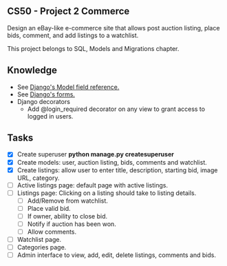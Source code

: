 ## CS50 - Project 2 Commerce

Design an eBay-like e-commerce site that allows post auction listing, place bids, comment, and add listings to a watchlist.

This project belongs to SQL, Models and Migrations chapter.

## Knowledge
- See [Django's Model field reference.](https://docs.djangoproject.com/en/4.0/ref/models/fields/)
- See [Django's forms.](https://docs.djangoproject.com/en/4.0/topics/forms/)
- Django decorators
  - Add @login_required decorator on any view to grant access to logged in users.

## Tasks
- [x] Create superuser **python manage.py createsuperuser**
- [x] Create models: user, auction listing, bids, comments and watchlist.
- [x] Create listings: allow user to enter title, description, starting bid, image URL, category.
- [ ] Active listings page: default page with active listings.
- [ ] Listings page: Clicking on a listing should take to listing details.
  - [ ] Add/Remove from watchlist.
  - [ ] Place valid bid.
  - [ ] If owner, ability to close bid.
  - [ ] Notify if auction has been won.
  - [ ] Allow comments.
- [ ] Watchlist page.
- [ ] Categories page.
- [ ] Admin interface to view, add, edit, delete listings, comments and bids.